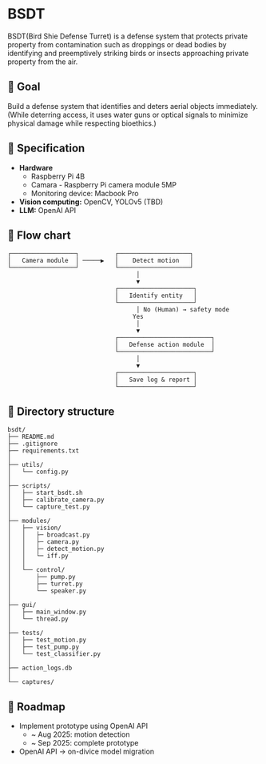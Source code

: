 # BSDT

BSDT(Bird Shie Defense Turret) is a defense system that protects private property from contamination such as droppings or dead bodies by identifying and preemptively striking birds or insects approaching private property from the air.

## 🎯 Goal

Build a defense system that identifies and deters aerial objects immediately. (While deterring access, it uses water guns or optical signals to minimize physical damage while respecting bioethics.)

## 🧩 Specification

- **Hardware**
  - Raspberry Pi 4B
  - Camara - Raspberry Pi camera module 5MP
  - Monitoring device: Macbook Pro
- **Vision computing:** OpenCV, YOLOv5 (TBD)
- **LLM:** OpenAI API

## 🔧 Flow chart

```
┌──────────────────┐          ┌────────────────────┐
│   Camera module  │ ─────▶   │    Detect motion   │
└──────────────────┘          └────────────────────┘
                                    │
                                    ▼
                              ┌─────────────────────┐
                              │   Identify entity   │
                              └─────────────────────┘
                                    │ No (Human) → safety mode
                                   Yes
                                    │
                                    ▼
                              ┌──────────────────────────┐
                              │   Defense action module  │
                              └──────────────────────────┘
                                    │
                                    ▼
                              ┌─────────────────────┐
                              │   Save log & report │
                              └─────────────────────┘

```

## 📁 Directory structure

```
bsdt/
├── README.md
├── .gitignore
├── requirements.txt
│
├── utils/
│   └── config.py
│
├── scripts/
│   ├── start_bsdt.sh
│   ├── calibrate_camera.py
│   └── capture_test.py
│
├── modules/
│   ├── vision/
│   │   ├─ broadcast.py
│   │   ├─ camera.py
│   │   ├─ detect_motion.py
│   │   └─ iff.py
│   │
│   └── control/
│       ├── pump.py
│       ├── turret.py
│       └── speaker.py
│
├── gui/
│   ├── main_window.py
│   └── thread.py
│
├── tests/
│   ├── test_motion.py
│   ├── test_pump.py
│   └── test_classifier.py
│
├── action_logs.db
│
└── captures/
```

## 🚀 Roadmap

- Implement prototype using OpenAI API
  - ~ Aug 2025: motion detection
  - ~ Sep 2025: complete prototype
- OpenAI API → on-divice model migration
